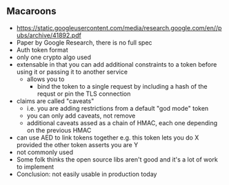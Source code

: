 ## Macaroons

* https://static.googleusercontent.com/media/research.google.com/en//pubs/archive/41892.pdf
* Paper by Google Research, there is no full spec
* Auth token format
* only one crypto algo used
* extensable in that you can add additional constraints to a token before using it or passing it to another service
    * allows you to
        * bind the token to a single request by including a hash of the requst or pin the TLS connection
* claims are called "caveats"
    * i.e. you are adding restrictions from a default "god mode" token
    * you can only add caveats, not remove
    * additional caveats assed as a chain of HMAC, each one depending on the previous HMAC
* can use AED to link tokens together e.g. this token lets you do X provided the other token asserts you are Y
* not commonly used
* Some folk thinks the open source libs aren't good and it's a lot of work to implement
* Conclusion: not easily usable in production today
